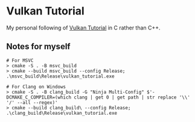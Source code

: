 # Vulkan Tutorial

My personal following of [Vulkan Tutorial](https://vulkan-tutorial.com/) in C rather than C++.

## Notes for myself

```nu
# For MSVC
> cmake -S . -B msvc_build
> cmake --build msvc_build --config Release; .\msvc_build\Release\vulkan_tutorial.exe

# For Clang on Windows
> cmake -S . -B clang_build -G "Ninja Multi-Config" $'-DCMAKE_C_COMPILER=(which clang | get 0 | get path | str replace '\\' '/' --all --regex)'
> cmake --build clang_build\ --config Release; .\clang_build\Release\vulkan_tutorial.exe
```
